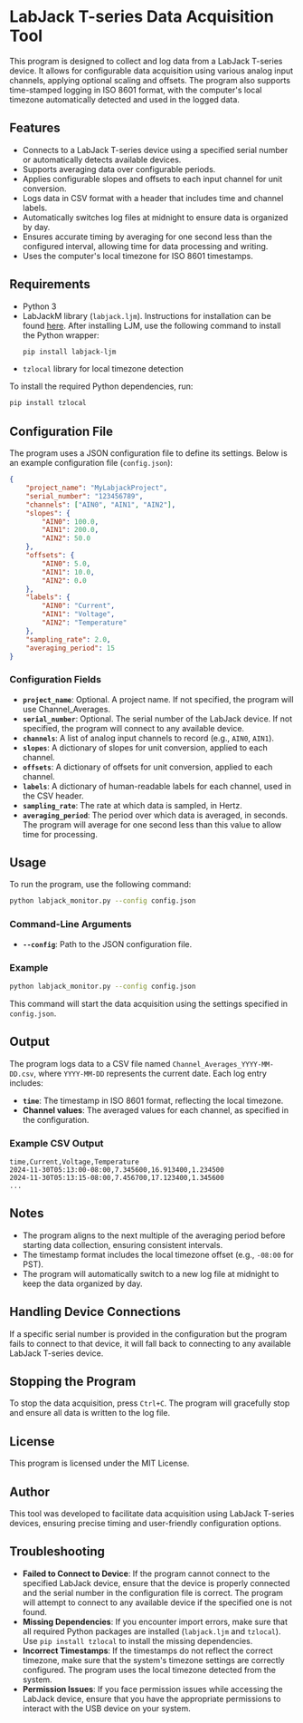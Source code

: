 # LabJack T-series Data Acquisition Tool

This program is designed to collect and log data from a LabJack T-series device. It allows for configurable data acquisition using various analog input channels, applying optional scaling and offsets. The program also supports time-stamped logging in ISO 8601 format, with the computer's local timezone automatically detected and used in the logged data.

## Features
- Connects to a LabJack T-series device using a specified serial number or automatically detects available devices.
- Supports averaging data over configurable periods.
- Applies configurable slopes and offsets to each input channel for unit conversion.
- Logs data in CSV format with a header that includes time and channel labels.
- Automatically switches log files at midnight to ensure data is organized by day.
- Ensures accurate timing by averaging for one second less than the configured interval, allowing time for data processing and writing.
- Uses the computer's local timezone for ISO 8601 timestamps.

## Requirements
- Python 3
- LabJackM library (`labjack.ljm`). Instructions for installation can be found [here](https://support.labjack.com/docs/ljm-software-installer-downloads-t4-t7-t8-digit). After installing LJM, use the following command to install the Python wrapper:
  ```sh
  pip install labjack-ljm
  ```
- `tzlocal` library for local timezone detection

To install the required Python dependencies, run:

```sh
pip install tzlocal
```

## Configuration File
The program uses a JSON configuration file to define its settings. Below is an example configuration file (`config.json`):

```json
{
    "project_name": "MyLabjackProject",
    "serial_number": "123456789",
    "channels": ["AIN0", "AIN1", "AIN2"],
    "slopes": {
        "AIN0": 100.0,
        "AIN1": 200.0,
        "AIN2": 50.0
    },
    "offsets": {
        "AIN0": 5.0,
        "AIN1": 10.0,
        "AIN2": 0.0
    },
    "labels": {
        "AIN0": "Current",
        "AIN1": "Voltage",
        "AIN2": "Temperature"
    },
    "sampling_rate": 2.0,
    "averaging_period": 15
}
```

### Configuration Fields
- **`project_name`**: Optional. A project name. If not specified, the program will use Channel_Averages.
- **`serial_number`**: Optional. The serial number of the LabJack device. If not specified, the program will connect to any available device.
- **`channels`**: A list of analog input channels to record (e.g., `AIN0`, `AIN1`).
- **`slopes`**: A dictionary of slopes for unit conversion, applied to each channel.
- **`offsets`**: A dictionary of offsets for unit conversion, applied to each channel.
- **`labels`**: A dictionary of human-readable labels for each channel, used in the CSV header.
- **`sampling_rate`**: The rate at which data is sampled, in Hertz.
- **`averaging_period`**: The period over which data is averaged, in seconds. The program will average for one second less than this value to allow time for processing.

## Usage
To run the program, use the following command:

```sh
python labjack_monitor.py --config config.json
```

### Command-Line Arguments
- **`--config`**: Path to the JSON configuration file.

### Example
```sh
python labjack_monitor.py --config config.json
```

This command will start the data acquisition using the settings specified in `config.json`.

## Output
The program logs data to a CSV file named `Channel_Averages_YYYY-MM-DD.csv`, where `YYYY-MM-DD` represents the current date. Each log entry includes:
- **`time`**: The timestamp in ISO 8601 format, reflecting the local timezone.
- **Channel values**: The averaged values for each channel, as specified in the configuration.

### Example CSV Output
```
time,Current,Voltage,Temperature
2024-11-30T05:13:00-08:00,7.345600,16.913400,1.234500
2024-11-30T05:13:15-08:00,7.456700,17.123400,1.345600
...
```

## Notes
- The program aligns to the next multiple of the averaging period before starting data collection, ensuring consistent intervals.
- The timestamp format includes the local timezone offset (e.g., `-08:00` for PST).
- The program will automatically switch to a new log file at midnight to keep the data organized by day.

## Handling Device Connections
If a specific serial number is provided in the configuration but the program fails to connect to that device, it will fall back to connecting to any available LabJack T-series device.

## Stopping the Program
To stop the data acquisition, press `Ctrl+C`. The program will gracefully stop and ensure all data is written to the log file.

## License
This program is licensed under the MIT License.

## Author
This tool was developed to facilitate data acquisition using LabJack T-series devices, ensuring precise timing and user-friendly configuration options.

## Troubleshooting
- **Failed to Connect to Device**: If the program cannot connect to the specified LabJack device, ensure that the device is properly connected and the serial number in the configuration file is correct. The program will attempt to connect to any available device if the specified one is not found.
- **Missing Dependencies**: If you encounter import errors, make sure that all required Python packages are installed (`labjack.ljm` and `tzlocal`). Use `pip install tzlocal` to install the missing dependencies.
- **Incorrect Timestamps**: If the timestamps do not reflect the correct timezone, make sure that the system's timezone settings are correctly configured. The program uses the local timezone detected from the system.
- **Permission Issues**: If you face permission issues while accessing the LabJack device, ensure that you have the appropriate permissions to interact with the USB device on your system.


